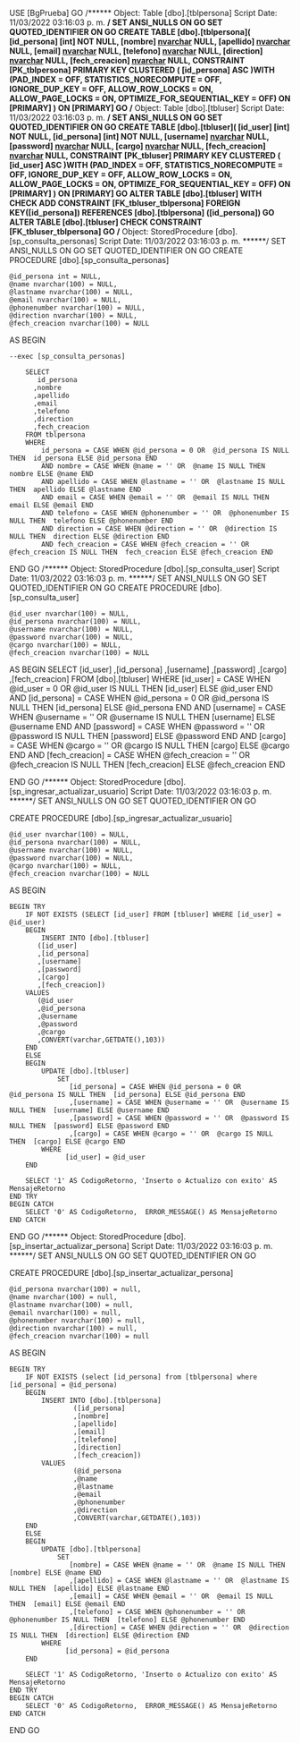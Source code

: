 USE [BgPrueba]
GO
/****** Object:  Table [dbo].[tblpersona]    Script Date: 11/03/2022 03:16:03 p. m. ******/
SET ANSI_NULLS ON
GO
SET QUOTED_IDENTIFIER ON
GO
CREATE TABLE [dbo].[tblpersona](
	[id_persona] [int] NOT NULL,
	[nombre] [nvarchar](100) NULL,
	[apellido] [nvarchar](100) NULL,
	[email] [nvarchar](100) NULL,
	[telefono] [nvarchar](100) NULL,
	[direction] [nvarchar](100) NULL,
	[fech_creacion] [nvarchar](100) NULL,
 CONSTRAINT [PK_tblpersona] PRIMARY KEY CLUSTERED 
(
	[id_persona] ASC
)WITH (PAD_INDEX = OFF, STATISTICS_NORECOMPUTE = OFF, IGNORE_DUP_KEY = OFF, ALLOW_ROW_LOCKS = ON, ALLOW_PAGE_LOCKS = ON, OPTIMIZE_FOR_SEQUENTIAL_KEY = OFF) ON [PRIMARY]
) ON [PRIMARY]
GO
/****** Object:  Table [dbo].[tbluser]    Script Date: 11/03/2022 03:16:03 p. m. ******/
SET ANSI_NULLS ON
GO
SET QUOTED_IDENTIFIER ON
GO
CREATE TABLE [dbo].[tbluser](
	[id_user] [int] NOT NULL,
	[id_persona] [int] NOT NULL,
	[username] [nvarchar](100) NULL,
	[password] [nvarchar](100) NULL,
	[cargo] [nvarchar](100) NULL,
	[fech_creacion] [nvarchar](100) NULL,
 CONSTRAINT [PK_tbluser] PRIMARY KEY CLUSTERED 
(
	[id_user] ASC
)WITH (PAD_INDEX = OFF, STATISTICS_NORECOMPUTE = OFF, IGNORE_DUP_KEY = OFF, ALLOW_ROW_LOCKS = ON, ALLOW_PAGE_LOCKS = ON, OPTIMIZE_FOR_SEQUENTIAL_KEY = OFF) ON [PRIMARY]
) ON [PRIMARY]
GO
ALTER TABLE [dbo].[tbluser]  WITH CHECK ADD  CONSTRAINT [FK_tbluser_tblpersona] FOREIGN KEY([id_persona])
REFERENCES [dbo].[tblpersona] ([id_persona])
GO
ALTER TABLE [dbo].[tbluser] CHECK CONSTRAINT [FK_tbluser_tblpersona]
GO
/****** Object:  StoredProcedure [dbo].[sp_consulta_personas]    Script Date: 11/03/2022 03:16:03 p. m. ******/
SET ANSI_NULLS ON
GO
SET QUOTED_IDENTIFIER ON
GO
CREATE PROCEDURE [dbo].[sp_consulta_personas]

	@id_persona int = NULL,
	@name nvarchar(100) = NULL,
	@lastname nvarchar(100) = NULL,
	@email nvarchar(100) = NULL,
	@phonenumber nvarchar(100) = NULL,
	@direction nvarchar(100) = NULL,
	@fech_creacion nvarchar(100) = NULL

AS
BEGIN

	--exec [sp_consulta_personas]

		SELECT 
		   id_persona
		  ,nombre
		  ,apellido
		  ,email
		  ,telefono
		  ,direction
		  ,fech_creacion
		FROM tblpersona
		WHERE
			id_persona = CASE WHEN @id_persona = 0 OR  @id_persona IS NULL THEN  id_persona ELSE @id_persona END
			AND nombre = CASE WHEN @name = '' OR  @name IS NULL THEN  nombre ELSE @name END
			AND apellido = CASE WHEN @lastname = '' OR  @lastname IS NULL THEN  apellido ELSE @lastname END
			AND email = CASE WHEN @email = '' OR  @email IS NULL THEN  email ELSE @email END
			AND telefono = CASE WHEN @phonenumber = '' OR  @phonenumber IS NULL THEN  telefono ELSE @phonenumber END
			AND direction = CASE WHEN @direction = '' OR  @direction IS NULL THEN  direction ELSE @direction END
			AND fech_creacion = CASE WHEN @fech_creacion = '' OR  @fech_creacion IS NULL THEN  fech_creacion ELSE @fech_creacion END
END
GO
/****** Object:  StoredProcedure [dbo].[sp_consulta_user]    Script Date: 11/03/2022 03:16:03 p. m. ******/
SET ANSI_NULLS ON
GO
SET QUOTED_IDENTIFIER ON
GO
CREATE PROCEDURE [dbo].[sp_consulta_user] 

	@id_user nvarchar(100) = NULL,
	@id_persona nvarchar(100) = NULL,
	@username nvarchar(100) = NULL,
	@password nvarchar(100) = NULL,
	@cargo nvarchar(100) = NULL,
	@fech_creacion nvarchar(100) = NULL
AS
BEGIN
	SELECT [id_user]
		  ,[id_persona]
		  ,[username]
		  ,[password]
		  ,[cargo]
		  ,[fech_creacion]
    FROM [dbo].[tbluser]
	WHERE
		[id_user] = CASE WHEN @id_user = 0 OR  @id_user IS NULL THEN  [id_user] ELSE @id_user END
	    AND [id_persona] = CASE WHEN @id_persona = 0 OR  @id_persona IS NULL THEN  [id_persona] ELSE @id_persona END
		AND [username] = CASE WHEN @username = '' OR  @username IS NULL THEN  [username] ELSE @username END
		AND [password] = CASE WHEN @password = '' OR  @password IS NULL THEN  [password] ELSE @password END
		AND [cargo] = CASE WHEN @cargo = '' OR  @cargo IS NULL THEN  [cargo] ELSE @cargo END
		AND [fech_creacion] = CASE WHEN @fech_creacion = '' OR  @fech_creacion IS NULL THEN  [fech_creacion] ELSE @fech_creacion END
		
END
GO
/****** Object:  StoredProcedure [dbo].[sp_ingresar_actualizar_usuario]    Script Date: 11/03/2022 03:16:03 p. m. ******/
SET ANSI_NULLS ON
GO
SET QUOTED_IDENTIFIER ON
GO

CREATE PROCEDURE [dbo].[sp_ingresar_actualizar_usuario]

	@id_user nvarchar(100) = NULL,
	@id_persona nvarchar(100) = NULL,
	@username nvarchar(100) = NULL,
	@password nvarchar(100) = NULL,
	@cargo nvarchar(100) = NULL,
	@fech_creacion nvarchar(100) = NULL

AS
BEGIN
	
	BEGIN TRY
		IF NOT EXISTS (SELECT [id_user] FROM [tbluser] WHERE [id_user] = @id_user)
		BEGIN
			INSERT INTO [dbo].[tbluser]
           ([id_user]
           ,[id_persona]
           ,[username]
           ,[password]
           ,[cargo]
           ,[fech_creacion])
        VALUES
           (@id_user
           ,@id_persona
           ,@username
           ,@password
           ,@cargo
           ,CONVERT(varchar,GETDATE(),103))
		END
		ELSE
		BEGIN
			UPDATE [dbo].[tbluser]
				SET 
				   [id_persona] = CASE WHEN @id_persona = 0 OR  @id_persona IS NULL THEN  [id_persona] ELSE @id_persona END
				   ,[username] = CASE WHEN @username = '' OR  @username IS NULL THEN  [username] ELSE @username END
				   ,[password] = CASE WHEN @password = '' OR  @password IS NULL THEN  [password] ELSE @password END
				   ,[cargo] = CASE WHEN @cargo = '' OR  @cargo IS NULL THEN  [cargo] ELSE @cargo END
		    WHERE 
				  [id_user] = @id_user
		END
		
		SELECT '1' AS CodigoRetorno, 'Inserto o Actualizo con exito' AS MensajeRetorno
	END TRY
	BEGIN CATCH
		SELECT '0' AS CodigoRetorno,  ERROR_MESSAGE() AS MensajeRetorno
	END CATCH
	
END
GO
/****** Object:  StoredProcedure [dbo].[sp_insertar_actualizar_persona]    Script Date: 11/03/2022 03:16:03 p. m. ******/
SET ANSI_NULLS ON
GO
SET QUOTED_IDENTIFIER ON
GO

CREATE PROCEDURE [dbo].[sp_insertar_actualizar_persona]

	@id_persona nvarchar(100) = null,
	@name nvarchar(100) = null,
	@lastname nvarchar(100) = null,
	@email nvarchar(100) = null,
	@phonenumber nvarchar(100) = null,
	@direction nvarchar(100) = null,
	@fech_creacion nvarchar(100) = null

AS
BEGIN
	
	BEGIN TRY
		IF NOT EXISTS (select [id_persona] from [tblpersona] where [id_persona] = @id_persona)
		BEGIN
			INSERT INTO [dbo].[tblpersona]
					([id_persona]
					,[nombre]
					,[apellido]
					,[email]
					,[telefono]
					,[direction]
					,[fech_creacion])
		    VALUES
					(@id_persona
					,@name
					,@lastname
					,@email
					,@phonenumber
					,@direction
					,CONVERT(varchar,GETDATE(),103))
		END
		ELSE
		BEGIN
			UPDATE [dbo].[tblpersona]
				SET 
				   [nombre] = CASE WHEN @name = '' OR  @name IS NULL THEN  [nombre] ELSE @name END
				   ,[apellido] = CASE WHEN @lastname = '' OR  @lastname IS NULL THEN  [apellido] ELSE @lastname END
				   ,[email] = CASE WHEN @email = '' OR  @email IS NULL THEN  [email] ELSE @email END
				   ,[telefono] = CASE WHEN @phonenumber = '' OR  @phonenumber IS NULL THEN  [telefono] ELSE @phonenumber END
				   ,[direction] = CASE WHEN @direction = '' OR  @direction IS NULL THEN  [direction] ELSE @direction END
		    WHERE 
				  [id_persona] = @id_persona
		END

		SELECT '1' AS CodigoRetorno, 'Inserto o Actualizo con exito' AS MensajeRetorno
	END TRY
	BEGIN CATCH
		SELECT '0' AS CodigoRetorno,  ERROR_MESSAGE() AS MensajeRetorno
	END CATCH

	

END
GO
